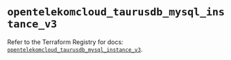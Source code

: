 # `opentelekomcloud_taurusdb_mysql_instance_v3`

Refer to the Terraform Registry for docs: [`opentelekomcloud_taurusdb_mysql_instance_v3`](https://registry.terraform.io/providers/opentelekomcloud/opentelekomcloud/1.36.49/docs/resources/taurusdb_mysql_instance_v3).
